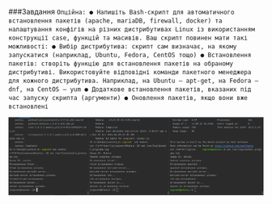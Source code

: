 ###Завдання
`Опційна:
● Напишіть Bash-скрипт для автоматичного встановлення пакетів (apache, mariaDB,
firewall, docker) та налаштування конфігів на різних дистрибутивах Linux із
використанням конструкції case, функцій та масивів.
Ваш скрипт повинен мати такі можливості:
● Вибір дистрибутива: скрипт сам визначає, на якому запускатися (наприклад, Ubuntu,
Fedora, CentOS тощо)
● Встановлення пакетів: створіть функцію для встановлення пакетів на обраному
дистрибутиві. Використовуйте відповідні команди пакетного менеджера для кожного
дистрибутива. Наприклад, на Ubuntu — apt-get, на Fedora — dnf, на CentOS — yum
● Додаткове встановлення пакетів, вказаних під час запуску скрипта (аргументи)
● Оновлення пакетів, якщо вони вже встановлені`


![Результат роботи скрипта]( Screenshots/installProgDifferentOS.PNG)